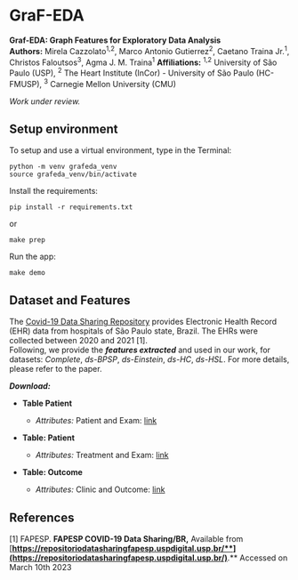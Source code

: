 # GraF-EDA

**Graf-EDA: Graph Features for Exploratory Data Analysis**  
**Authors:** Mirela Cazzolato<sup>1,2</sup>, Marco Antonio Gutierrez<sup>2</sup>, Caetano Traina Jr.<sup>1</sup>, Christos Faloutsos<sup>3</sup>, Agma J. M. Traina<sup>1</sup>
**Affiliations:**  <sup>1,2</sup> University of São Paulo (USP), <sup>2</sup> The Heart Institute (InCor) - University of São Paulo (HC-FMUSP), <sup>3</sup> Carnegie Mellon University (CMU)
   
*Work under review.*

## Setup environment

To setup and use a virtual environment, type in the Terminal:

```
python -m venv grafeda_venv  
source grafeda_venv/bin/activate  
```

Install the requirements:

    pip install -r requirements.txt
 or

    make prep

Run the app:

    make demo


## Dataset  and Features
  
The [Covid-19 Data Sharing Repository]([https://repositoriodatasharingfapesp.uspdigital.usp.br/](https://repositoriodatasharingfapesp.uspdigital.usp.br/)) provides Electronic Health Record (EHR) data from hospitals of São Paulo state, Brazil. The EHRs were collected between 2020 and 2021 [1].  
Following, we provide the ***features extracted*** and used in our work, for datasets: *Complete*, *ds-BPSP*,  *ds-Einstein*, *ds-HC*, *ds-HSL*. For more details, please refer to the paper.


***Download:***

- **Table Patient**
	- *Attributes:* Patient and Exam: [link](https://drive.google.com/drive/folders/1y2_SDW1AkUwVg64omU6isbVBOc2TSUT8?usp=sharing)  
 - **Table: Patient** 
	- *Attributes:* Treatment and Exam: [link](https://drive.google.com/drive/folders/1ocjN148UsoFUJejChgAK_BjQ_9YIbABe?usp=sharing)   

 - **Table: Outcome**
	- *Attributes:* Clinic and Outcome: [link](https://drive.google.com/drive/folders/15Zy1QSMnutFdrgnCp7EOBn25hNYvikWB?usp=sharing)   
  
## References

[1] FAPESP.  **FAPESP COVID-19 Data Sharing/BR,** Available from [**https://repositoriodatasharingfapesp.uspdigital.usp.br/**](https://repositoriodatasharingfapesp.uspdigital.usp.br/)**.** Accessed on March 10th 2023
